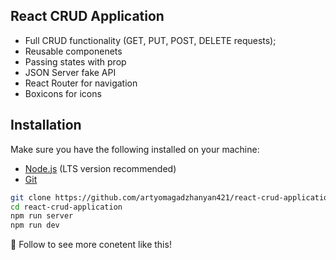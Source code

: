 ## React CRUD Application

* Full CRUD functionality (GET, PUT, POST, DELETE requests);
* Reusable componenets
* Passing states with prop
* JSON Server fake API
* React Router for navigation
* Boxicons for icons

## Installation
Make sure you have the following installed on your machine:

- [Node.js](https://nodejs.org/en) (LTS version recommended)
- [Git](https://git-scm.com/)

```bash
git clone https://github.com/artyomagadzhanyan421/react-crud-application.git
cd react-crud-application
npm run server
npm run dev
```

💙 Follow to see more conetent like this!